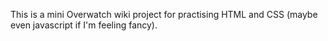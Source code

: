This is a mini Overwatch wiki project for practising HTML and CSS (maybe even javascript if I'm feeling fancy).
